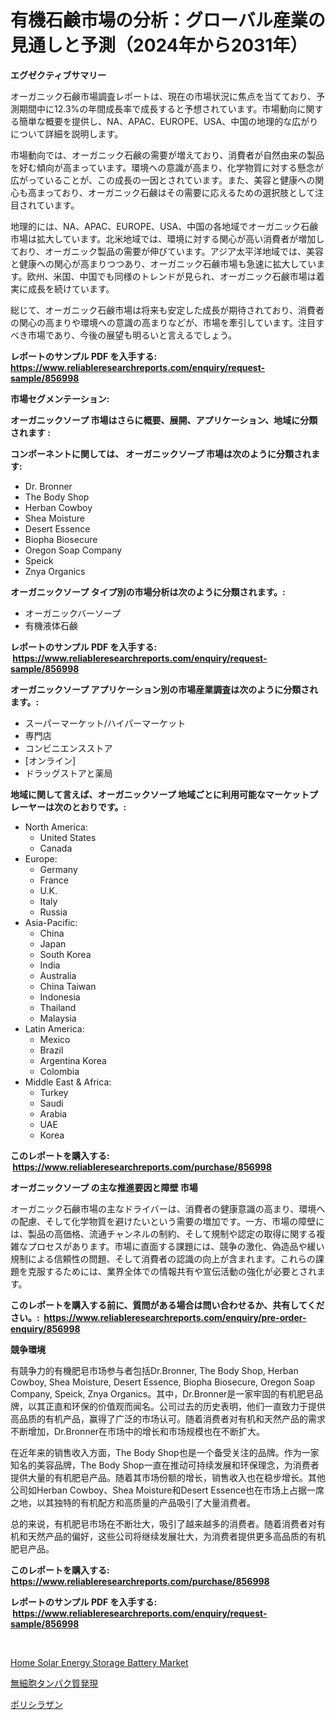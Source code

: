 <p><h1>有機石鹸市場の分析：グローバル産業の見通しと予測（2024年から2031年）</h1></p><p><strong>エグゼクティブサマリー</strong></p>
<p><p>オーガニック石鹸市場調査レポートは、現在の市場状況に焦点を当てており、予測期間中に12.3%の年間成長率で成長すると予想されています。市場動向に関する簡単な概要を提供し、NA、APAC、EUROPE、USA、中国の地理的な広がりについて詳細を説明します。</p><p>市場動向では、オーガニック石鹸の需要が増えており、消費者が自然由来の製品を好む傾向が高まっています。環境への意識が高まり、化学物質に対する懸念が広がっていることが、この成長の一因とされています。また、美容と健康への関心も高まっており、オーガニック石鹸はその需要に応えるための選択肢として注目されています。</p><p>地理的には、NA、APAC、EUROPE、USA、中国の各地域でオーガニック石鹸市場は拡大しています。北米地域では、環境に対する関心が高い消費者が増加しており、オーガニック製品の需要が伸びています。アジア太平洋地域では、美容と健康への関心が高まりつつあり、オーガニック石鹸市場も急速に拡大しています。欧州、米国、中国でも同様のトレンドが見られ、オーガニック石鹸市場は着実に成長を続けています。</p><p>総じて、オーガニック石鹸市場は将来も安定した成長が期待されており、消費者の関心の高まりや環境への意識の高まりなどが、市場を牽引しています。注目すべき市場であり、今後の展望も明るいと言えるでしょう。</p></p>
<p><strong>レポートのサンプル PDF を入手する: <a href="https://www.reliableresearchreports.com/enquiry/request-sample/856998">https://www.reliableresearchreports.com/enquiry/request-sample/856998</a></strong></p>
<p><strong>市場セグメンテーション:</strong></p>
<p><strong> オーガニックソープ 市場はさらに概要、展開、アプリケーション、地域に分類されます :</strong></p>
<p><strong>コンポーネントに関しては、 オーガニックソープ 市場は次のように分類されます: &nbsp;</strong></p>
<p><ul><li>Dr. Bronner</li><li>The Body Shop</li><li>Herban Cowboy</li><li>Shea Moisture</li><li>Desert Essence</li><li>Biopha Biosecure</li><li>Oregon Soap Company</li><li>Speick</li><li>Znya Organics</li></ul></p>
<p><strong> オーガニックソープ タイプ別の市場分析は次のように分類されます。:</strong></p>
<p><ul><li>オーガニックバーソープ</li><li>有機液体石鹸</li></ul></p>
<p><strong>レポートのサンプル PDF を入手する: &nbsp;<a href="https://www.reliableresearchreports.com/enquiry/request-sample/856998">https://www.reliableresearchreports.com/enquiry/request-sample/856998</a></strong></p>
<p><strong> オーガニックソープ アプリケーション別の市場産業調査は次のように分類されます。:</strong></p>
<p><ul><li>スーパーマーケット/ハイパーマーケット</li><li>専門店</li><li>コンビニエンスストア</li><li>[オンライン]</li><li>ドラッグストアと薬局</li></ul></p>
<p><strong>地域に関して言えば、オーガニックソープ 地域ごとに利用可能なマーケットプレーヤーは次のとおりです。:</strong></p>
<p><ul>
    <li>
        North America:
        <ul>
            <li>United States</li>
            <li>Canada</li>
        </ul>
    </li>
    <li>
        Europe:
        <ul>
            <li>Germany</li>
            <li>France</li>
            <li>U.K.</li>
            <li>Italy</li>
            <li>Russia</li>
        </ul>
    </li>
    <li>
        Asia-Pacific:
        <ul>
            <li>China</li>
            <li>Japan</li>
            <li>South Korea</li>
            <li>India</li>
            <li>Australia</li>
            <li>China Taiwan</li>
            <li>Indonesia</li>
            <li>Thailand</li>
            <li>Malaysia</li>
        </ul>
    </li>
    <li>
        Latin America:
        <ul>
            <li>Mexico</li>
            <li>Brazil</li>
            <li>Argentina Korea</li>
            <li>Colombia</li>
        </ul>
    </li>
    <li>
        Middle East & Africa:
        <ul>
            <li>Turkey</li>
            <li>Saudi</li>
            <li>Arabia</li>
            <li>UAE</li>
            <li>Korea</li>
        </ul>
    </li>
    </ul></p>
<p><strong>このレポートを購入する: &nbsp;<a href="https://www.reliableresearchreports.com/purchase/856998">https://www.reliableresearchreports.com/purchase/856998</a></strong></p>
<p><strong>オーガニックソープ の主な推進要因と障壁 市場</strong></p>
<p><p>オーガニック石鹸市場の主なドライバーは、消費者の健康意識の高まり、環境への配慮、そして化学物質を避けたいという需要の増加です。一方、市場の障壁には、製品の高価格、流通チャンネルの制約、そして規制や認定の取得に関する複雑なプロセスがあります。市場に直面する課題には、競争の激化、偽造品や緩い規制による信頼性の問題、そして消費者の認識の向上が含まれます。これらの課題を克服するためには、業界全体での情報共有や宣伝活動の強化が必要とされます。</p></p>
<p><strong>このレポートを購入する前に、質問がある場合は問い合わせるか、共有してください。:&nbsp; <a href="https://www.reliableresearchreports.com/enquiry/pre-order-enquiry/856998">https://www.reliableresearchreports.com/enquiry/pre-order-enquiry/856998</a></strong></p>
<p><strong>競争環境</strong></p>
<p><p>有競争力的有機肥皂市场参与者包括Dr.Bronner, The Body Shop, Herban Cowboy, Shea Moisture, Desert Essence, Biopha Biosecure, Oregon Soap Company, Speick, Znya Organics。其中，Dr.Bronner是一家牢固的有机肥皂品牌，以其正直和环保的价值观而闻名。公司过去的历史表明，他们一直致力于提供高品质的有机产品，赢得了广泛的市场认可。随着消费者对有机和天然产品的需求不断增加，Dr.Bronner在市场中的增长和市场规模也在不断扩大。</p><p>在近年来的销售收入方面，The Body Shop也是一个备受关注的品牌。作为一家知名的美容品牌，The Body Shop一直在推动可持续发展和环保理念，为消费者提供大量的有机肥皂产品。随着其市场份额的增长，销售收入也在稳步增长。其他公司如Herban Cowboy、Shea Moisture和Desert Essence也在市场上占据一席之地，以其独特的有机配方和高质量的产品吸引了大量消费者。</p><p>总的来说，有机肥皂市场在不断壮大，吸引了越来越多的消费者。随着消费者对有机和天然产品的偏好，这些公司将继续发展壮大，为消费者提供更多高品质的有机肥皂产品。</p></p>
<p><strong>このレポートを購入する: &nbsp; <a href="https://www.reliableresearchreports.com/purchase/856998">https://www.reliableresearchreports.com/purchase/856998</a></strong></p>
<p><strong>レポートのサンプル PDF を入手する: &nbsp;<a href="https://www.reliableresearchreports.com/enquiry/request-sample/856998">https://www.reliableresearchreports.com/enquiry/request-sample/856998</a></strong><strong></strong></p>
<p>&nbsp;</p>
<p><p><a href="https://github.com/mancsybtousav/Market-Research-Report-List-1/blob/main/home-solar-energy-storage-battery-market.md">Home Solar Energy Storage Battery Market</a></p><p><a href="https://github.com/marbadji/Market-Research-Report-List-1/blob/main/591484117088.md">無細胞タンパク質発現</a></p><p><a href="https://github.com/KaydenJohns1964/Market-Research-Report-List-1/blob/main/225442517089.md">ポリシラザン</a></p></p>